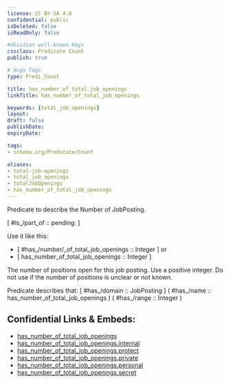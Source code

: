 ```yaml
---
license: CC BY-SA 4.0
confidential: public
isDeleted: false
isReadOnly: false

#Obsidian well-known Keys
cssclass: Predicate Count
publish: true

# Hugo Tags
type: Predi_Count

title: has_number_of_total_job_openings
linkTitle: has_number_of_total_job_openings

keywords: [total_job_openings]
layout: 
draft: false
publishDate:
expiryDate: 

tags:
- schema.org/Predicate/Count

aliases:
- total-job-openings
- total_job_openings
- totalJobOpenings
- has_number_of_total_job_openings
---
```


Predicate to describe the Number of JobPosting.

[ #is_/part_of :: pending: ]

Use it like this: 
- [ #has_/number/_of_total_job_openings :: Integer ] or 
- [ has_number_of_total_job_openings :: Integer ] 

The number of positions open for this job posting. Use a positive integer. Do not use if the number of positions is unclear or not known.

Predicate describes that: 
[ #has_/domain  :: JobPosting ]
( #has_/name :: has_number_of_total_job_openings )
( #has_/range :: Integer )



## Confidential Links & Embeds: 
- [has_number_of_total_job_openings](../../../../_public/schema.org/Predicate/Counts/has_number_of_total_job_openings.md) 
- [has_number_of_total_job_openings.internal](../../../../_internal/schema.org/Predicate/Counts/has_number_of_total_job_openings.internal.md) 
- [has_number_of_total_job_openings.protect](../../../../_protect/schema.org/Predicate/Counts/has_number_of_total_job_openings.protect.md) 
- [has_number_of_total_job_openings.private](../../../../_private/schema.org/Predicate/Counts/has_number_of_total_job_openings.private.md) 
- [has_number_of_total_job_openings.personal](../../../../_personal/schema.org/Predicate/Counts/has_number_of_total_job_openings.personal.md) 
- [has_number_of_total_job_openings.secret](../../../../_secret/schema.org/Predicate/Counts/has_number_of_total_job_openings.secret.md) 
